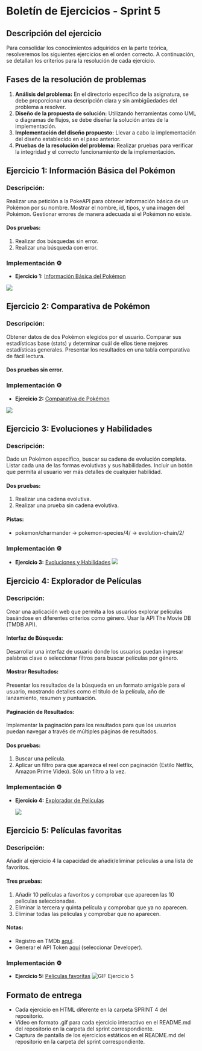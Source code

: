 # Boletín de Ejercicios - Sprint 5

## Descripción del ejercicio

Para consolidar los conocimientos adquiridos en la parte teórica, resolveremos los siguientes ejercicios en el orden correcto. A continuación, se detallan los criterios para la resolución de cada ejercicio.

## Fases de la resolución de problemas

1. **Análisis del problema:** En el directorio específico de la asignatura, se debe proporcionar una descripción clara y sin ambigüedades del problema a resolver.
2. **Diseño de la propuesta de solución:** Utilizando herramientas como UML o diagramas de flujos, se debe diseñar la solución antes de la implementación.
3. **Implementación del diseño propuesto:** Llevar a cabo la implementación del diseño establecido en el paso anterior.
4. **Pruebas de la resolución del problema:** Realizar pruebas para verificar la integridad y el correcto funcionamiento de la implementación.

## Ejercicio 1: Información Básica del Pokémon

### Descripción:

Realizar una petición a la PokeAPI para obtener información básica de un Pokémon por su nombre. Mostrar el nombre, id, tipos, y una imagen del Pokémon. Gestionar errores de manera adecuada si el Pokémon no existe.

#### Dos pruebas:

1. Realizar dos búsquedas sin error.
2. Realizar una búsqueda con error.

### Implementación ⚙️

- **Ejercicio 1:** [Información Básica del Pokémon](/ejercicio1/index.html)
<img src="C:\Users\emiom\Documents\2deProgramacion\Ricardo\T1\Sprint4\ejercicio1.gif"/>

## Ejercicio 2: Comparativa de Pokémon

### Descripción:

Obtener datos de dos Pokémon elegidos por el usuario. Comparar sus estadísticas base (stats) y determinar cuál de ellos tiene mejores estadísticas generales. Presentar los resultados en una tabla comparativa de fácil lectura.

#### Dos pruebas sin error.

### Implementación ⚙️

- **Ejercicio 2:** [Comparativa de Pokémon](/ejercicio2/index.html)
<img src="C:\Users\emiom\Documents\2deProgramacion\Ricardo\T1\Sprint4\ejercicio2.gif"/>

## Ejercicio 3: Evoluciones y Habilidades

### Descripción:

Dado un Pokémon específico, buscar su cadena de evolución completa. Listar cada una de las formas evolutivas y sus habilidades. Incluir un botón que permita al usuario ver más detalles de cualquier habilidad.

#### Dos pruebas:

1. Realizar una cadena evolutiva.
2. Realizar una prueba sin cadena evolutiva.

#### Pistas:

- pokemon/charmander -> pokemon-species/4/ -> evolution-chain/2/

### Implementación ⚙️

- **Ejercicio 3:** [Evoluciones y Habilidades](/ejercicio3/index.html)
  <img src="C:\Users\emiom\Documents\2deProgramacion\Ricardo\T1\Sprint4\ejercicio3.gif"/>

## Ejercicio 4: Explorador de Películas

### Descripción:

Crear una aplicación web que permita a los usuarios explorar películas basándose en diferentes criterios como género. Usar la API The Movie DB (TMDB API).

#### Interfaz de Búsqueda:

Desarrollar una interfaz de usuario donde los usuarios puedan ingresar palabras clave o seleccionar filtros para buscar películas por género.

#### Mostrar Resultados:

Presentar los resultados de la búsqueda en un formato amigable para el usuario, mostrando detalles como el título de la película, año de lanzamiento, resumen y puntuación.

#### Paginación de Resultados:

Implementar la paginación para los resultados para que los usuarios puedan navegar a través de múltiples páginas de resultados.

#### Dos pruebas:

1. Buscar una película.
2. Aplicar un filtro para que aparezca el reel con paginación (Estilo Netflix, Amazon Prime Video). Sólo un filtro a la vez.

### Implementación ⚙️

- **Ejercicio 4:** [Explorador de Películas](/ejercicio4/index.html)

  <img src="C:\Users\emiom\Documents\2deProgramacion\Ricardo\T1\Sprint4\ejercicio4.gif"/>

## Ejercicio 5: Películas favoritas

### Descripción:

Añadir al ejercicio 4 la capacidad de añadir/eliminar películas a una lista de favoritos.

#### Tres pruebas:

1. Añadir 10 películas a favoritos y comprobar que aparecen las 10 películas seleccionadas.
2. Eliminar la tercera y quinta película y comprobar que ya no aparecen.
3. Eliminar todas las películas y comprobar que no aparecen.

#### Notas:

- Registro en TMDb [aquí](https://www.themoviedb.org/signup).
- Generar el API Token [aquí](https://www.themoviedb.org/settings/api) (seleccionar Developer).

### Implementación ⚙️

- **Ejercicio 5:** [Películas favoritas](/src/sprint2/ejercicio5)
  ![GIF Ejercicio 5](URL_DEL_GIF)

## Formato de entrega

- Cada ejercicio en HTML diferente en la carpeta SPRINT 4 del repositorio.
- Vídeo en formato .gif para cada ejercicio interactivo en el README.md del repositorio en la carpeta del sprint correspondiente.
- Captura de pantalla de los ejercicios estáticos en el README.md del repositorio en la carpeta del sprint correspondiente.
